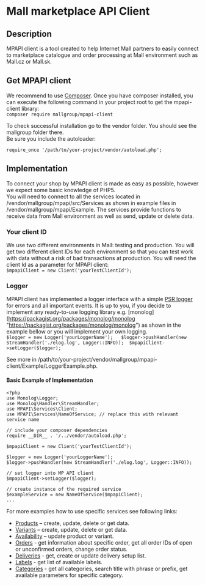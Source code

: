 # Mall marketplace API Client

## Description 
MPAPI client is a tool created to help Internet Mall partners to easily connect to marketplace catalogue and order processing at Mall environment such as Mall.cz or Mall.sk. 
## Get MPAPI client 
We recommend to use [Composer](https://getcomposer.org/doc/00-intro.md "see https://getcomposer.org/doc/00-intro.md , if you have it not installed yet"). Once you have composer installed,  you can execute the following command in your project root to get the mpapi-client library:  
`composer require mallgroup/mpapi-client `

To check successful installation go to the vendor folder. You should see the mallgroup folder there.  
Be sure you include the autoloader: 
 
`require_once '/path/to/your-project/vendor/autoload.php';`
 
## Implementation 
To connect  your shop by MPAPI client is made as easy as possible, however we expect some basic knowledge of PHP5.  
You will need to connect to all the services located in /vendor/mallgroup/mpapi/src/Services as shown in example files in /vendor/mallgroup/mpapi/Example. The services provide functions to receive data from Mall environment as well as send, update or delete data. 
### Your client ID 
We use two different environments in Mall: testing and production. You will get two different client IDs for each environment so that you can test work with data without a risk of bad transactions at production. 
You will need the client Id as a parameter  for MPAPI client:  
`$mpapiClient = new Client('yourTestClientId');` 
### Logger 
MPAPI client has implemented a logger interface with a simple [PSR logger](https://packagist.org/packages/psr/log "https://packagist.org/packages/psr/log")  for errors and all important events. It is up to you, if you decide to implement any ready-to-use logging library e.g. [monolog] (https://packagist.org/packages/monolog/monolog "https://packagist.org/packages/monolog/monolog") as shown in the example bellow or you will implement your own logging.  
`$logger = new Logger('yourLoggerName');  
$logger->pushHandler(new StreamHandler('./elog.log', Logger::INFO)); 
$mpapiClient->setLogger($logger);`
 
See more in /path/to/your-project/vendor/mallgroup/mpapi-client/Example/LoggerExample.php. 
 
#### Basic Example of Implementation 
 
```
<?php 
use Monolog\Logger; 
use Monolog\Handler\StreamHandler;
use MPAPI\Services\Client;
use MPAPI\Services\NameOfService; // replace this with relevant service name
 
// include your composer dependencies 
require __DIR__ . '/../vendor/autoload.php'; 
 
$mpapiClient = new Client('yourTestClientId'); 
 
$logger = new Logger('yourLoggerName'); 
$logger->pushHandler(new StreamHandler('./elog.log', Logger::INFO)); 
 
// set logger into MP API client 
$mpapiClient->setLogger($logger); 

// create instance of the required service
$exampleService = new NameOfService($mpapiClient); 
...
```
For more examples how to use specific services see following links:  
* [Products](https://gitlab.com/mallgroup/mpapi-client/blob/master/doc/PRODUCTS.md) – create, update, delete or get data.  
* [Variants](https://gitlab.com/mallgroup/mpapi-client/blob/master/doc/VARIANTS.md) – create, update, delete or get data.  
* [Availability](https://gitlab.com/mallgroup/mpapi-client/blob/master/doc/AVAILABILITY.md) – update product or variant.  
* [Orders](https://gitlab.com/mallgroup/mpapi-client/blob/master/doc/ORDERS.md) - get information about specific order, get all order IDs of open or unconfirmed orders, change order status.  
* [Deliveries](https://gitlab.com/mallgroup/mpapi-client/blob/master/doc/DELIVERIES.md) - get, create or update delivery setup list.  
* [Labels](https://gitlab.com/mallgroup/mpapi-client/blob/master/doc/LABELS.md) - get list of available labels.  
* [Categories](https://gitlab.com/mallgroup/mpapi-client/blob/master/doc/CATEGORIES.md) - get all categories, search title with phrase or prefix, get available parameters for specific category.
    

